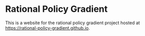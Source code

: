 # Rational Policy Gradient

This is a website for the rational policy gradient project hosted at https://rational-policy-gradient.github.io.

